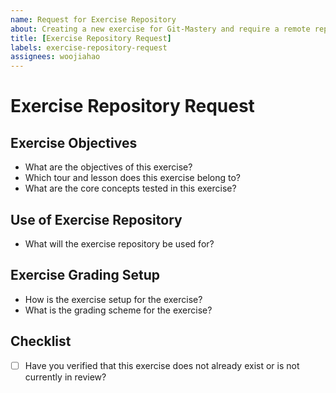 ```yaml
---
name: Request for Exercise Repository
about: Creating a new exercise for Git-Mastery and require a remote repository on the Git-Mastery organization? Request one here.
title: [Exercise Repository Request]
labels: exercise-repository-request
assignees: woojiahao
---
```


# Exercise Repository Request

## Exercise Objectives

- What are the objectives of this exercise?
- Which tour and lesson does this exercise belong to?
- What are the core concepts tested in this exercise?

## Use of Exercise Repository

- What will the exercise repository be used for?

## Exercise Grading Setup

- How is the exercise setup for the exercise?
- What is the grading scheme for the exercise?

## Checklist

- [ ] Have you verified that this exercise does not already exist or is not currently in review?
